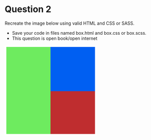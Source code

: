 # Question 2

Recreate the image below using valid HTML and CSS or SASS.

- Save your code in files named box.html and box.css or box.scss.
- This question is open book/open internet


![image](images/box.png)
